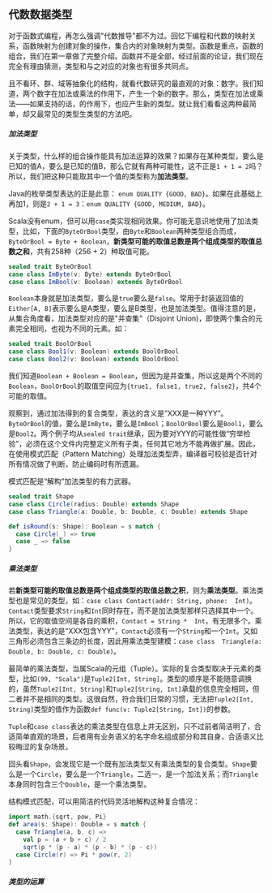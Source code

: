 ## 代数数据类型

对于函数式编程，再怎么强调"代数推导"都不为过。回忆下编程和代数的映射关系，函数映射为创建对象的操作，集合内的对象映射为类型。函数是重点，函数的组合，我们在第一章做了完整介绍。函数并不是全部，经过前面的论证，我们现在完全有理由猜测，类型和与之对应的对象也有很多共同点。

且不看环、群、域等抽象化的结构，就看代数研究的最直观的对象：数字。我们知道，两个数字在加法或乘法的作用下，产生一个新的数字。那么，类型在加法或乘法——如果支持的话，的作用下，也应产生新的类型。就让我们看看这两种最简单，却又最常见的类型生类型的方法吧。

##### 加法类型

关于类型，什么样的组合操作能具有加法运算的效果？如果存在某种类型，要么是已知的值A，要么是已知的值B，那么它就有两种可能性，这不正是`1 + 1 = 2`吗？所以，我们把这种只能取其中一个值的类型称为**加法类型**。

Java的枚举类型表达的正是此意：
`enum QUALITY {GOOD, BAD}`。如果在此基础上再加1，则是`2 + 1 = 3`：`enum QUALITY {GOOD, MEDIUM, BAD}`。

Scala没有enum，但可以用`case`类实现相同效果。你可能无意识地使用了加法类型，比如，下面的`ByteOrBool`类型，由`Byte`和`Boolean`两种类型组合而成，`ByteOrBool = Byte + Boolean`，**新类型可能的取值总数是两个组成类型的取值总数之和**，共有258种（256 + 2）种取值可能。
```scala
sealed trait ByteOrBool
case class ImByte(v: Byte) extends ByteOrBool
case class ImBool(v: Boolean) extends ByteOrBool
```

`Boolean`本身就是加法类型，要么是`true`要么是`false`。常用于封装返回值的`Either[A, B]`表示要么是A类型，要么是B类型，也是加法类型。值得注意的是，从集合角度看，加法类型对应的是"并查集"（Disjoint Union)，即使两个集合的元素完全相同，也视为不同的元素。如：
```scala
sealed trait BoolOrBool
case class Bool1(v: Boolean) extends BoolOrBool
case class Bool2(v: Boolean) extends BoolOrBool
```
我们知道`Boolean + Boolean = Boolean`，但因为是并查集，所以这是两个不同的`Boolean`，`BoolOrBool`的取值空间应为`{true1, false1, true2, false2}`，共4个可能的取值。

观察到，通过加法得到的复合类型，表达的含义是“XXX是一种YYY”。`ByteOrBool`的值，要么是`ImByte`，要么是`ImBool`；`BoolOrBool`要么是`Bool1`，要么是`Bool2`。两个例子均从`sealed trait`继承，因为要对YYY的可能性做“穷举检验”，必须在这个文件内完整定义所有子类，任何其它地方不能再做扩展。因此，在使用模式匹配（Pattern Matching）处理加法类型弄，编译器可校验是否针对所有情况做了判断，防止编码时有所遗漏。
 
模式匹配是“解构”加法类型的有力武器。
```scala
sealed trait Shape
case class Circle(radius: Double) extends Shape
case class Triangle(a: Double, b: Double, c: Double) extends Shape

def isRound(s: Shape): Boolean = s match {
  case Circle(_) => true
  case _ => false
}
```
 
##### 乘法类型

若**新类型可能的取值总数是两个组成类型的取值总数之积**，则为**乘法类型**。乘法类型也是常见的类型，如：`case class Contact(addr: String, phone: 
Int)`。 `Contact`类型要求`String`和`Int`同时存在，而不是加法类型那样只选择其中一个。 所以，它的取值空间是各自的乘积，`Contact = String * 
Int`，有无限多个。乘法类型，表达的是“XXX包含YYY”，`Contact`必须有一个`String`和一个`Int`。又如三角形必须包含三条边的长度，因此用乘法类型建模：`case class 
Triangle(a: Double, b: Double, c: Double)`。

最简单的乘法类型，当属Scala的元组（Tuple）。实际的复合类型取决于元素的类型，比如`(99, "Scala")`是`Tuple2[Int, String]`。类型的顺序是不能随意调换的，虽然`Tuple2[Int, String]`和`Tuple2[String, Int]`承载的信息完全相同，但二者并不是相同的类型。这很自然，符合我们日常的习惯，无法把`Tuple2[Int, String]`类型的值作为函数`def func(v: Tuple2[String, Int])`的参数。

`Tuple`和`case class`表达的乘法类型在信息上并无区别，只不过前者简洁明了，合适简单直观的场景，后者用有业务语义的名字命名组成部分和其自身，合适语义比较晦涩的复杂场景。

回头看`Shape`，会发现它是一个既有加法类型又有乘法类型的复合类型。`Shape`要么是一个`Circle`，要么是一个`Triangle`，二选一，是一个加法关系；而`Triangle `本身同时包含三个`Double`，是一个乘法类型。

结构模式匹配，可以用简洁的代码灵活地解构这种复合情况：
```scala
import math.{sqrt, pow, Pi}
def area(s: Shape): Double = s match {
  case Triangle(a, b, c) =>
    val p = (a + b + c) / 2
    sqrt(p * (p - a) * (p - b) * (p - c))
  case Circle(r) => Pi * pow(r, 2)
}
```

##### 类型的运算
